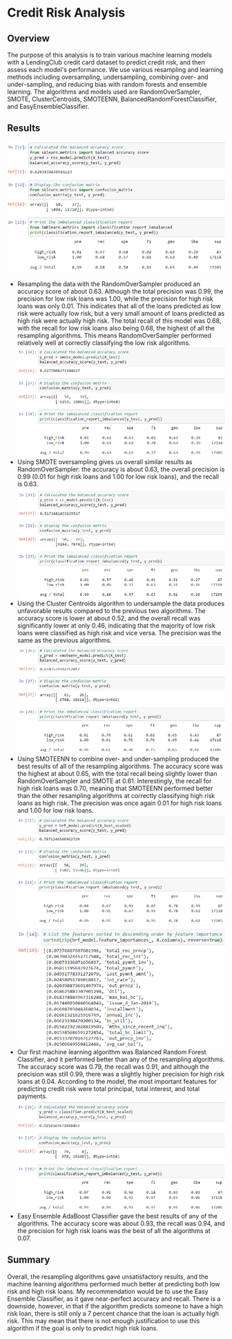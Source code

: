 # Credit Risk Analysis
 
## Overview

The purpose of this analysis is to train various machine learning models with a LendingClub credit card dataset to predict credit risk, and then assess each model's performance. We use various resampling and learning methods including oversampling, undersampling, combining over- and under-sampling, and reducing bias with random forests and ensemble learning. The algorithms and models used are RandomOverSampler, SMOTE, ClusterCentroids, SMOTEENN, BalancedRandomForestClassifier, and EasyEnsembleClassifier.

## Results

![RandomOverSampler results](images/RandomOverSampler_results.png)
* Resampling the data with the RandomOverSampler produced an accuracy score of about 0.63. Although the total precision was 0.99, the precision for low risk loans was 1.00, while the precision for high risk loans was only 0.01. This indicates that all of the loans predicted as low risk were actually low risk, but a very small amount of loans predicted as high risk were actually high risk. The total recall of this model was 0.68, with the recall for low risk loans also being 0.68, the highest of all the resampling algorithms. This means RandomOverSampler performed relatively well at correctly classifying the low risk algorithms.
![SMOTE results](images/SMOTE_results.png)
* Using SMOTE oversampling gives us overall similar results as RandomOverSampler: the accuracy is about 0.63, the overall precision is 0.99 (0.01 for high risk loans and 1.00 for low risk loans), and the recall is 0.63.
![Cluster Centroids results](images/ClusterCentroids_results.png)
* Using the Cluster Centroids algorithm to undersample the data produces unfavorable results compared to the previous two algorithms. The accuracy score is lower at about 0.52, and the overall recall was significantly lower at only 0.46, indicating that the majority of low risk loans were classified as high risk and vice versa. The precision was the same as the previous algorithms.
![SMOTEENN results](images/SMOTEENN_results.png)
* Using SMOTEENN to combine over- and under-sampling produced the best results of all of the resampling algorithms. The accuracy score was the highest at about 0.65, with the total recall being slightly lower than RandomOverSampler and SMOTE at 0.61. Interestingly, the recall for high risk loans was 0.70, meaning that SMOTEENN performed better than the other resampling algorithms at correctly classifying high risk loans as high risk. The precision was once again 0.01 for high risk loans and 1.00 for low risk loans.
![Balanced Random Forest Classifier results](images/BalancedRandomForest_results.png)
![A list of features in order of importance, according to the Balanced Random Forest Classifier](images/BalancedRandomForest_feature_importances.png)
* Our first machine learning algorithm was Balanced Random Forest Classifier, and it performed better than any of the resampling algorithms. The accuracy score was 0.79, the recall was 0.91, and although the precision was still 0.99, there was a slightly higher precision for high risk loans at 0.04. According to the model, the most important features for predicting credit risk were total principal, total interest, and total payments.
![Easy Ensemble AdaBoost Classifier results](images/EasyEnsemble_results.png)
* Easy Ensemble AdaBoost Classifier gave the best results of any of the algorithms. The accuracy score was about 0.93, the recall was 0.94, and the precision for high risk loans was the best of all the algorithms at 0.07.

## Summary

Overall, the resampling algorithms gave unsatisfactory results, and the machine learning algorithms performed much better at predicting both low risk and high risk loans. My recommendation would be to use the Easy Ensemble Classifier, as it gave near-perfect accuracy and recall. There is a downside, however, in that if the algorithm predicts someone to have a high risk loan, there is still only a 7 percent chance that the loan is actually high risk. This may mean that there is not enough justification to use this algorithm if the goal is only to predict high risk loans.